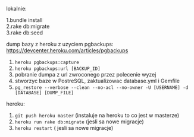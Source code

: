 lokalnie:  

1.bundle install  
2.rake db:migrate  
3.rake db:seed  

dump bazy z heroku z uzyciem pgbackups:  
https://devcenter.heroku.com/articles/pgbackups  
1. `heroku pgbackups:capture`  
2. `heroku pgbackups:url [BACKUP_ID]`  
3. pobranie dumpa z url zwroconego przez polecenie wyzej  
4. stworzyc baze w PostreSQL, zaktualizowac database.yml i Gemfile  
5. `pg_restore --verbose --clean --no-acl --no-owner -U [USERNAME] -d [DATABASE] [DUMP_FILE]`  

heroku:  

1. `git push heroku master` (instaluje na heroku to co jest w masterze)  
2. `heroku run rake db:migrate` (jesli sa nowe migracje)  
3. `heroku restart` ( jesli sa nowe migracje)  
